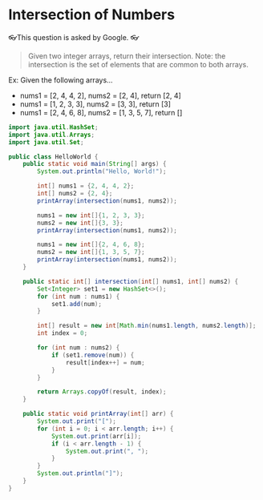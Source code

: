 # Intersection of Numbers

👓This question is asked by Google. 👓

> Given two integer arrays, return their intersection.
Note: the intersection is the set of elements that are common to both arrays.

Ex: Given the following arrays...

- nums1 = [2, 4, 4, 2], nums2 = [2, 4], return [2, 4]
- nums1 = [1, 2, 3, 3], nums2 = [3, 3], return [3]
- nums1 = [2, 4, 6, 8], nums2 = [1, 3, 5, 7], return []

```java
import java.util.HashSet;
import java.util.Arrays;
import java.util.Set;

public class HelloWorld {
    public static void main(String[] args) {
        System.out.println("Hello, World!");

        int[] nums1 = {2, 4, 4, 2};
        int[] nums2 = {2, 4};
        printArray(intersection(nums1, nums2));

        nums1 = new int[]{1, 2, 3, 3};
        nums2 = new int[]{3, 3};
        printArray(intersection(nums1, nums2));

        nums1 = new int[]{2, 4, 6, 8};
        nums2 = new int[]{1, 3, 5, 7};
        printArray(intersection(nums1, nums2));
    }

    public static int[] intersection(int[] nums1, int[] nums2) {
        Set<Integer> set1 = new HashSet<>();
        for (int num : nums1) {
            set1.add(num);
        }

        int[] result = new int[Math.min(nums1.length, nums2.length)];
        int index = 0;

        for (int num : nums2) {
            if (set1.remove(num)) {
                result[index++] = num;
            }
        }

        return Arrays.copyOf(result, index);
    }

    public static void printArray(int[] arr) {
        System.out.print("[");
        for (int i = 0; i < arr.length; i++) {
            System.out.print(arr[i]);
            if (i < arr.length - 1) {
                System.out.print(", ");
            }
        }
        System.out.println("]");
    }
}
```
